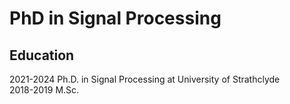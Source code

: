 # PhD in Signal Processing
## Education
2021-2024 Ph.D. in Signal Processing at University of Strathclyde\
2018-2019 M.Sc. 

